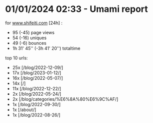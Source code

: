 # 01/01/2024 02:33 - Umami report
for www.shifeiti.com [24h] :

 - 95 (-45) page views
 - 54 (-16) uniques
 - 49 (-6) bounces
 - 1h 31' 45'' (-3h 41' 20'') totaltime


top 10 urls:
 - 25x [/blog/2022-12-09/]
 - 17x [/blog/2023-01-12/]
 - 16x [/blog/2022-05-07/]
 - 14x [/]
 - 11x [/blog/2022-12-22/]
 - 2x [/blog/2022-05-24/]
 - 2x [/blog/categories/%E6%8A%80%E6%9C%AF/]
 - 1x [/blog/2022-09-30/]
 - 1x [/about/]
 - 1x [/blog/2022-08-26/]


